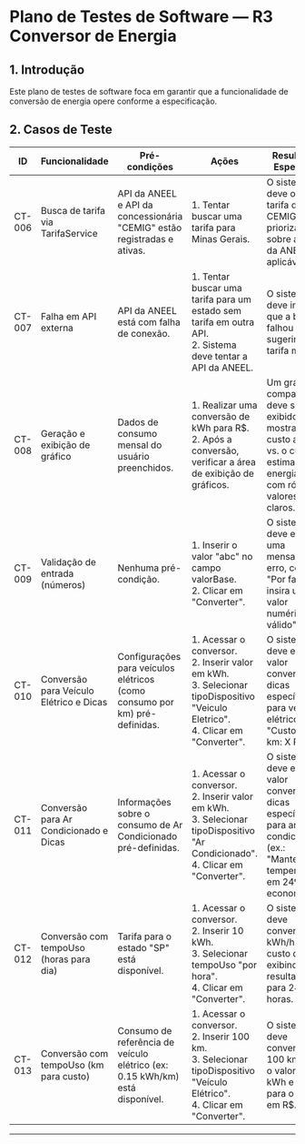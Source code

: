 # Plano de Testes de Software — R3 Conversor de Energia

## 1. Introdução

Este plano de testes de software foca em garantir que a funcionalidade de conversão de energia opere conforme a especificação.

## 2. Casos de Teste

| ID     | Funcionalidade                          | Pré-condições                                                                | Ações                                                                                                                                 | Resultados Esperados                                                                                                                       |
| ------ | --------------------------------------- | ---------------------------------------------------------------------------- | ------------------------------------------------------------------------------------------------------------------------------------- | ------------------------------------------------------------------------------------------------------------------------------------------ |
| CT-006 | Busca de tarifa via TarifaService       | API da ANEEL e API da concessionária "CEMIG" estão registradas e ativas.     | 1. Tentar buscar uma tarifa para Minas Gerais.                                                                                        | O sistema deve obter a tarifa da CEMIG, priorizando-a sobre a tarifa da ANEEL, se aplicável.                                               |
| CT-007 | Falha em API externa                    | API da ANEEL está com falha de conexão.                                      | 1. Tentar buscar uma tarifa para um estado sem tarifa em outra API.<br>2. Sistema deve tentar a API da ANEEL.                         | O sistema deve informar que a busca falhou e sugerir a tarifa manual.                                                                      |
| CT-008 | Geração e exibição de gráfico           | Dados de consumo mensal do usuário preenchidos.                              | 1. Realizar uma conversão de kWh para R$.<br>2. Após a conversão, verificar a área de exibição de gráficos.                           | Um gráfico comparativo deve ser exibido, mostrando o custo atual vs. o custo estimado com energia solar, com rótulos e valores claros.     |
| CT-009 | Validação de entrada (números)          | Nenhuma pré-condição.                                                        | 1. Inserir o valor "abc" no campo valorBase.<br>2. Clicar em "Converter".                                                             | O sistema deve exibir uma mensagem de erro, como "Por favor, insira um valor numérico válido".                                             |
| CT-010 | Conversão para Veículo Elétrico e Dicas | Configurações para veículos elétricos (como consumo por km) pré-definidas.   | 1. Acessar o conversor.<br>2. Inserir valor em kWh.<br>3. Selecionar tipoDispositivo "Veiculo Eletrico".<br>4. Clicar em "Converter". | O sistema deve exibir o valor convertido e dicas específicas para veículos elétricos (ex.: "Custo por km: X R$").                          |
| CT-011 | Conversão para Ar Condicionado e Dicas  | Informações sobre o consumo de Ar Condicionado pré-definidas.                | 1. Acessar o conversor.<br>2. Inserir valor em kWh.<br>3. Selecionar tipoDispositivo "Ar Condicionado".<br>4. Clicar em "Converter".  | O sistema deve exibir o valor convertido e dicas específicas para ar condicionado (ex.: "Mantenha a temperatura em 24ºC para economizar"). |
| CT-012 | Conversão com tempoUso (horas para dia) | Tarifa para o estado "SP" está disponível.                                   | 1. Acessar o conversor.<br>2. Inserir 10 kWh.<br>3. Selecionar tempoUso "por hora".<br>4. Clicar em "Converter".                      | O sistema deve converter 10 kWh/h para o custo diário, exibindo o resultado para 24 horas.                                                 |
| CT-013 | Conversão com tempoUso (km para custo)  | Consumo de referência de veículo elétrico (ex: 0.15 kWh/km) está disponível. | 1. Acessar o conversor.<br>2. Inserir 100 km.<br>3. Selecionar tipoDispositivo "Veículo Elétrico".<br>4. Clicar em "Converter".       | O sistema deve converter 100 km para o valor em kWh e depois para o custo em R$.                                                           |

---
